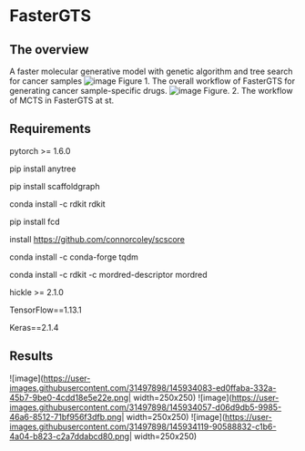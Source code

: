 # FasterGTS
## The overview
A faster molecular generative model with genetic algorithm and tree search for cancer samples
![image](https://user-images.githubusercontent.com/31497898/145931441-5c5dd07f-ab61-4b1c-8e56-b3087e29716c.png)
Figure 1. The overall workflow of FasterGTS for generating cancer sample-specific drugs.
![image](https://user-images.githubusercontent.com/31497898/145931614-9f2705e5-b899-4273-853d-fe06a38e43d4.png)
Figure. 2. The workflow of MCTS in FasterGTS at st.


## Requirements
pytorch >= 1.6.0

pip install anytree

pip install scaffoldgraph

conda install -c rdkit rdkit

pip install fcd

install https://github.com/connorcoley/scscore

conda install -c conda-forge tqdm

conda install -c rdkit -c mordred-descriptor mordred

hickle >= 2.1.0

TensorFlow==1.13.1

Keras==2.1.4

## Results
![image](https://user-images.githubusercontent.com/31497898/145934083-ed0ffaba-332a-45b7-9be0-4cdd18e5e22e.png| width=250x250)
![image](https://user-images.githubusercontent.com/31497898/145934057-d06d9db5-9985-46a6-8512-71bf956f3dfb.png| width=250x250) ![image](https://user-images.githubusercontent.com/31497898/145934119-90588832-c1b6-4a04-b823-c2a7ddabcd80.png| width=250x250)

